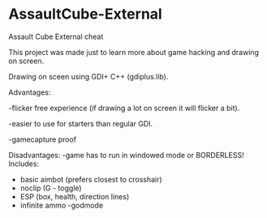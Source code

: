 # AssaultCube-External
Assault Cube External cheat

This project was made just to learn more about game hacking and drawing on screen.

Drawing on sceen using GDI+ C++ (gdiplus.lib).

  Advantages:
  
  -flicker free experience (if drawing a lot on screen it will flicker a bit).
  
  -easier to use for starters than regular GDI.
  
  -gamecapture proof

  Disadvantages:
  -game has to run in windowed mode or BORDERLESS!
Includes:
  - basic aimbot (prefers closest to crosshair)  
  - noclip (G - toggle)  
  - ESP (box, health, direction lines)  
  - infinite ammo  -godmode
